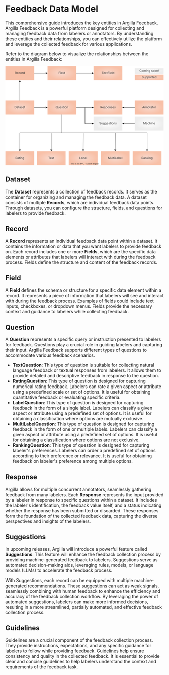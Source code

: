 # Feedback Data Model
This comprehensive guide introduces the key entities in Argilla Feedback. Argilla Feedback is a powerful platform designed for collecting and managing feedback data from labelers or annotators. By understanding these entities and their relationships, you can effectively utilize the platform and leverage the collected feedback for various applications.

Refer to the diagram below to visualize the relationships between the entities in Argilla Feedback:


![data-model](../../../_static/images/llms/fb-model.svg "Argilla Feedback Data Model")

## Dataset

The **Dataset** represents a collection of feedback records. It serves as the container for organizing and managing the feedback data. A dataset consists of multiple **Records**, which are individual feedback data points. Through datasets, you can configure the structure, fields, and questions for labelers to provide feedback.

## Record

A **Record** represents an individual feedback data point within a dataset. It contains the information or data that you want labelers to provide feedback on. Each record includes one or more **Fields**, which are the specific data elements or attributes that labelers will interact with during the feedback process. Fields define the structure and content of the feedback records.

## Field

A **Field** defines the schema or structure for a specific data element within a record. It represents a piece of information that labelers will see and interact with during the feedback process. Examples of fields could include text inputs, checkboxes, or dropdown menus. Fields provide the necessary context and guidance to labelers while collecting feedback.

## Question

A **Question** represents a specific query or instruction presented to labelers for feedback. Questions play a crucial role in guiding labelers and capturing their input. Argilla Feedback supports different types of questions to accommodate various feedback scenarios.

- **TextQuestion**: This type of question is suitable for collecting natural language feedback or textual responses from labelers. It allows them to provide detailed and descriptive feedback in response to the question.
- **RatingQuestion**: This type of question is designed for capturing numerical rating feedback. Labelers can rate a given aspect or attribute using a predefined scale or set of options. It is useful for obtaining quantitative feedback or evaluating specific criteria.
- **LabelQuestion**: This type of question is designed for capturing feedback in the form of a single label. Labelers can classify a given aspect or attribute using a predefined set of options. It is useful for obtaining a classification where options are mutually exclusive.
- **MultiLabelQuestion**: This type of question is designed for capturing feedback in the form of one or multiple labels. Labelers can classify a given aspect or attribute using a predefined set of options. It is useful for obtaining a classification where options are not exclusive.
- **RankingQuestion**: This type of question is designed for capturing labeler's preferences. Labelers can order a predefined set of options according to their preference or relevance. It is useful for obtaining feedback on labeler's preference among multiple options.

## Response

Argilla allows for multiple concurrent annotators, seamlessly gathering feedback from many labelers. Each **Response** represents the input provided by a labeler in response to specific questions within a dataset. It includes the labeler's identification, the feedback value itself, and a status indicating whether the response has been submitted or discarded. These responses form the foundation of the collected feedback data, capturing the diverse perspectives and insights of the labelers.

## Suggestions
In upcoming releases, Argilla will introduce a powerful feature called **Suggestions**. This feature will enhance the feedback collection process by providing machine-generated feedback to labelers. Suggestions serve as automated decision-making aids, leveraging rules, models, or language models (LLMs) to accelerate the feedback process.

With Suggestions, each record can be equipped with multiple machine-generated recommendations. These suggestions can act as weak signals, seamlessly combining with human feedback to enhance the efficiency and accuracy of the feedback collection workflow. By leveraging the power of automated suggestions, labelers can make more informed decisions, resulting in a more streamlined, partially automated, and effective feedback collection process.

## Guidelines

Guidelines are a crucial component of the feedback collection process. They provide instructions, expectations, and any specific guidance for labelers to follow while providing feedback. Guidelines help ensure consistency and quality in the collected feedback. It is essential to provide clear and concise guidelines to help labelers understand the context and requirements of the feedback task.



